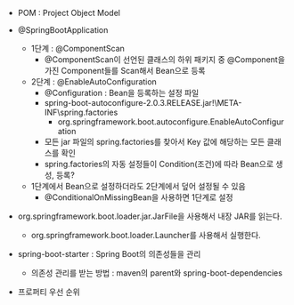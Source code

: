 - POM : Project Object Model
- @SpringBootApplication
    - 1단계 : @ComponentScan
        - @ComponentScan이 선언된 클래스의 하위 패키지 중 @Component을 가진 Component들를 Scan해서 Bean으로 등록
    - 2단계 : @EnableAutoConfiguration
        - @Configuration : Bean을 등록하는 설정 파일
        - spring-boot-autoconfigure-2.0.3.RELEASE.jar!\META-INF\spring.factories
            - org.springframework.boot.autoconfigure.EnableAutoConfiguration
        - 모든 jar 파일의 spring.factories를 찾아서 Key 값에 해당하는 모든 클래스를 확인
        - spring.factories의 자동 설정들이 Condition(조건)에 따라 Bean으로 생성, 등록?
    - 1단계에서 Bean으로 설정하더라도 2단계에서 덮어 설정될 수 있음
        - @ConditionalOnMissingBean을 사용하면 1단계로 설정

- org.springframework.boot.loader.jar.JarFile을 사용해서 내장 JAR를 읽는다.
    - org.springframework.boot.loader.Launcher를 사용해서 실행한다.

- spring-boot-starter : Spring Boot의 의존성들을 관리
    - 의존성 관리를 받는 방법 : maven의 parent와 spring-boot-dependencies

- 프로퍼티 우선 순위
